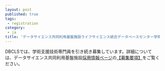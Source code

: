 ```yaml
---
layout: post
published: true
tags:
 - registration
category:
 - ja
title: 'データサイエンス共同利用基盤施設ライフサイエンス統合データベースセンター学術支援技術専門員募集（〆9/29（金）17時）'
---
```


DBCLSでは、学術支援技術専門員を引き続き募集しています。詳細については、データサイエンス共同利用基盤施設[採用情報ページ](https://ds.rois.ac.jp/article/saiyou/)の[【募集要項】](https://ds.rois.ac.jp/news/2023/post-8644/)をご覧ください。
